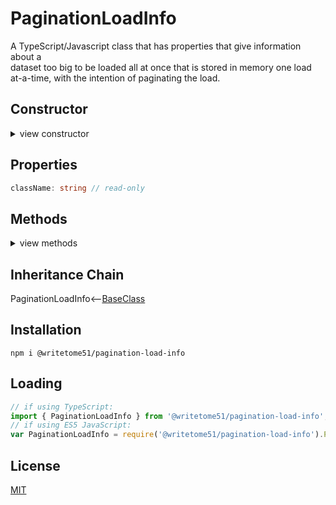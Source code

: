 # PaginationLoadInfo

A TypeScript/Javascript class that has properties that give information about a  
dataset too big to be loaded all at once that is stored in memory one load  
at-a-time, with the intention of paginating the load.

## Constructor

<details>
<summary>view constructor</summary>

```ts
constructor(
    __pageInfo: { 
        getItemsPerPage: () => number, 
        getTotalPages: () => number 
    }
)
```
</details>


## Properties

```ts
className: string // read-only
```

## Methods
<details>
<summary>view methods</summary>

```
setItemsPerLoad(value: number): void

getItemsPerLoad(): number

setCurrentLoadNumber(value: number): void

getCurrentLoadNumber(): number | undefined

currentLoadIsLast(): boolean

getTotalLoads(): number

getPagesPerLoad(): number
```

The methods below are not important to know about in order to use this  
class.  They're inherited from [BaseClass](https://github.com/writetome51/typescript-base-class#baseclass) .
```ts
protected   _createGetterAndOrSetterForEach(
                  propertyNames: string[],
                  configuration: IGetterSetterConfiguration
            ) : void
     /*********************
     Use this method when you have a bunch of properties that need getter and/or 
     setter functions that all do the same thing. You pass in an array of string 
     names of those properties, and the method attaches the same getter and/or 
     setter function to each property.
     IGetterSetterConfiguration is this object:
     {
         get_setterFunction?: (
             propertyName: string, index?: number, propertyNames?: string[]
         ) => Function,
             // get_setterFunction takes the property name as first argument and 
             // returns the setter function.  The setter function must take one 
             // parameter and return void.
     
         get_getterFunction?: (
             propertyName: string, index?: number, propertyNames?: string[]
         ) => Function
             // get_getterFunction takes the property name as first argument and 
             // returns the getter function.  The getter function must return something.
     }
     *********************/ 
   
   
protected   _returnThis_after(voidExpression: any) : this
    // voidExpression is executed, then function returns this.
    // Even if voidExpression returns something, the returned data isn't used.


protected   _errorIfPropertyHasNoValue(
                property: string, // can contain dot-notation, i.e., 'property.subproperty'
                propertyNameInError? = ''
            ) : void
    // If value of this[property] is undefined or null, it triggers fatal error:
    // `The property "${propertyNameInError}" has no value.`
```
</details>


## Inheritance Chain

PaginationLoadInfo<--[BaseClass](https://github.com/writetome51/typescript-base-class#baseclass)


## Installation

`npm i @writetome51/pagination-load-info`

## Loading
```ts
// if using TypeScript:
import { PaginationLoadInfo } from '@writetome51/pagination-load-info';
// if using ES5 JavaScript:
var PaginationLoadInfo = require('@writetome51/pagination-load-info').PaginationLoadInfo;
```

## License
[MIT](https://choosealicense.com/licenses/mit/)
